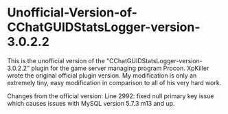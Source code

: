 # Unofficial-Version-of-CChatGUIDStatsLogger-version-3.0.2.2

This is the unofficial version of the "CChatGUIDStatsLogger-version-3.0.2.2" plugin for the game server managing program Procon.  XpKiller wrote the original official plugin version.  My modification is only an extremely tiny, easy modification in comparison to all of his very hard work.

Changes from the official version:
Line 2992:  fixed null primary key issue which causes issues with MySQL version 5.7.3 m13 and up.
